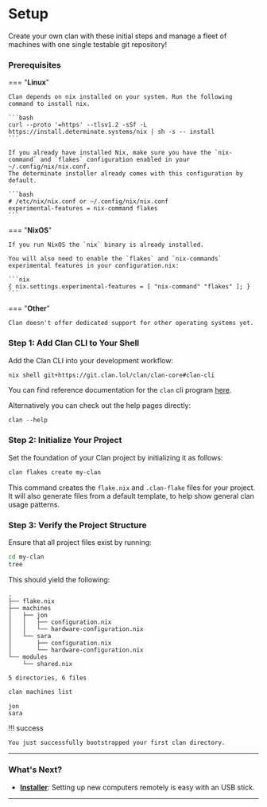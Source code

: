 # Setup

Create your own clan with these initial steps and manage a fleet of machines with one single testable git repository!

### Prerequisites

=== "**Linux**"

    Clan depends on nix installed on your system. Run the following command to install nix.

    ```bash
    curl --proto '=https' --tlsv1.2 -sSf -L https://install.determinate.systems/nix | sh -s -- install
    ```

    If you already have installed Nix, make sure you have the `nix-command` and `flakes` configuration enabled in your ~/.config/nix/nix.conf.
    The determinate installer already comes with this configuration by default.

    ```bash
    # /etc/nix/nix.conf or ~/.config/nix/nix.conf
    experimental-features = nix-command flakes
    ```

=== "**NixOS**"

    If you run NixOS the `nix` binary is already installed.

    You will also need to enable the `flakes` and `nix-commands` experimental features in your configuration.nix:

    ```nix
    { nix.settings.experimental-features = [ "nix-command" "flakes" ]; }
    ```

=== "**Other**"

    Clan doesn't offer dedicated support for other operating systems yet.

### Step 1: Add Clan CLI to Your Shell

Add the Clan CLI into your development workflow:

```bash
nix shell git+https://git.clan.lol/clan/clan-core#clan-cli
```

You can find reference documentation for the `clan` cli program [here](./reference/cli/index.md).

Alternatively you can check out the help pages directly:
```terminalSession
clan --help
```

### Step 2: Initialize Your Project

Set the foundation of your Clan project by initializing it as follows:

```bash
clan flakes create my-clan
```

This command creates the `flake.nix` and `.clan-flake` files for your project.
It will also generate files from a default template, to help show general clan usage patterns.

### Step 3: Verify the Project Structure

Ensure that all project files exist by running:

```bash
cd my-clan
tree
```

This should yield the following:

``` { .console .no-copy }
.
├── flake.nix
├── machines
│   ├── jon
│   │   ├── configuration.nix
│   │   └── hardware-configuration.nix
│   └── sara
│       ├── configuration.nix
│       └── hardware-configuration.nix
└── modules
    └── shared.nix

5 directories, 6 files
```

```bash
clan machines list
```

``` { .console .no-copy }
jon
sara
```

!!! success

    You just successfully bootstrapped your first clan directory.

---

### What's Next?

- [**Installer**](getting-started/installer.md): Setting up new computers remotely is easy with an USB stick.

---
